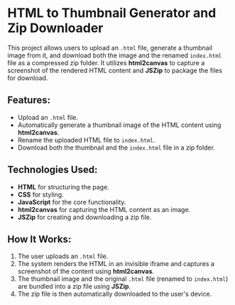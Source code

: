 <h1>HTML to Thumbnail Generator and Zip Downloader</h1>
<p>This project allows users to upload an <code>.html</code> file, generate a thumbnail image from it, and download both the image and the renamed <code>index.html</code> file as a compressed zip folder. It utilizes <strong>html2canvas</strong> to capture a screenshot of the rendered HTML content and <strong>JSZip</strong> to package the files for download.</p>

<h2>Features:</h2>
<ul>
  <li>Upload an <code>.html</code> file.</li>
  <li>Automatically generate a thumbnail image of the HTML content using <strong>html2canvas</strong>.</li>
  <li>Rename the uploaded HTML file to <code>index.html</code>.</li>
  <li>Download both the thumbnail and the <code>index.html</code> file in a zip folder.</li>
</ul>

<h2>Technologies Used:</h2>
<ul>
  <li><strong>HTML</strong> for structuring the page.</li>
  <li><strong>CSS</strong> for styling.</li>
  <li><strong>JavaScript</strong> for the core functionality.</li>
  <li><strong>html2canvas</strong> for capturing the HTML content as an image.</li>
  <li><strong>JSZip</strong> for creating and downloading a zip file.</li>
</ul>

<h2>How It Works:</h2>
<ol>
  <li>The user uploads an <code>.html</code> file.</li>
  <li>The system renders the HTML in an invisible iframe and captures a screenshot of the content using <strong>html2canvas</strong>.</li>
  <li>The thumbnail image and the original <code>.html</code> file (renamed to <code>index.html</code>) are bundled into a zip file using <strong>JSZip</strong>.</li>
  <li>The zip file is then automatically downloaded to the user's device.</li>
</ol>
